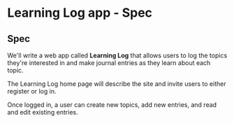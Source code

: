 # Learning Log app - Spec

## Spec

We'll write a web app called **Learning Log** that allows users to log the topics they're interested in and make journal entries as they learn about each topic.

The Learning Log home page will describe the site and invite users to either register or log in. 

Once logged in, a user can create new topics, add new entries, and read and edit existing entries.